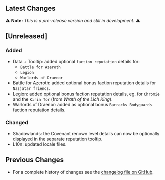 ## Latest Changes

⚠️ **Note:** _This is a pre-release version and still in development._ ⚠️

## [Unreleased]

### Added

* Data + Tooltip: added optional `faction reputation` details for:
  + `Battle for Azeroth`
  + `Legion`
  + `Warlords of Draenor`
* Battle for Azeroth: added optional bonus faction reputation details for `Nazjatar friends`.
* Legion: added optional bonus faction reputation details, eg. for `Chromie` and the `Kirin Tor` (from _Wrath of the Lich King_).
* Warlords of Draenor: added as optional bonus `Barracks Bodyguards` faction reputation details.

### Changed

* Shadowlands: the Covenant renown level details can now be optionally displayed in the separate reputation tooltip.
* L10n: updated locale files.

## Previous Changes

* For a complete history of changes see the [changelog file on GitHub](https://github.com/erglo/mission-report-button-plus/blob/main/CHANGELOG.md "CHANGELOG.md").
